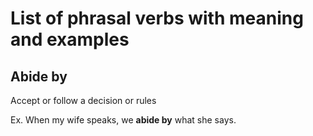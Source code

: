 # List of phrasal verbs with meaning and examples

## Abide by
 Accept or follow a decision or rules

Ex. When my wife speaks, we **abide by** what she says.
